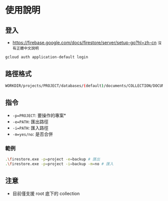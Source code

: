 # 使用說明

## 登入

- <https://firebase.google.com/docs/firestore/server/setup-go?hl=zh-cn> `沒有正體中文說明`

```bash
gcloud auth application-default login
```

## 路徑格式

```bash
WORKDIR/projects/PROJECT/databases/(default)/documents/COLLECTION/DOCUMENT.json
```

## 指令

- `-p=PROJECT`: 要操作的專案*
- `-e=PATH`: 匯出路徑
- `-i=PATH`: 匯入路徑
- `-m=yes/no`: 是否合併

### 範例

```bash
.\firestore.exe -p=project -e=backup # 匯出
.\firestore.exe -p=project -i=backup -m=no # 匯入
```

## 注意

- 目前僅支援 root 底下的 collection
